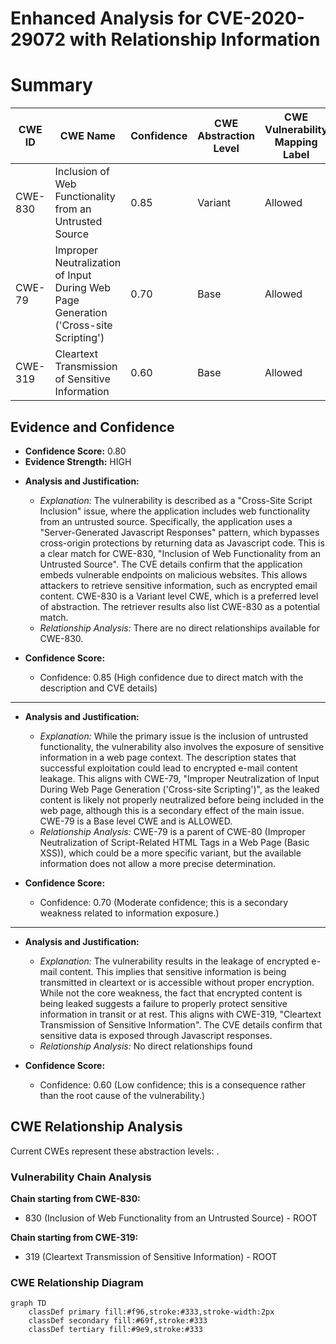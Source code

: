 # Enhanced Analysis for CVE-2020-29072 with Relationship Information

# Summary
| CWE ID | CWE Name | Confidence | CWE Abstraction Level | CWE Vulnerability Mapping Label | CWE-Vulnerability Mapping Notes |
|---|---|---|---|---|---|
| CWE-830 | Inclusion of Web Functionality from an Untrusted Source | 0.85 | Variant | Allowed | Primary CWE |
| CWE-79 | Improper Neutralization of Input During Web Page Generation ('Cross-site Scripting') | 0.70 | Base | Allowed | Secondary Candidate |
| CWE-319 | Cleartext Transmission of Sensitive Information | 0.60 | Base | Allowed | Secondary Candidate |

## Evidence and Confidence

*   **Confidence Score:** 0.80
*   **Evidence Strength:** HIGH

- **Analysis and Justification:**
  - *Explanation:* The vulnerability is described as a "Cross-Site Script Inclusion" issue, where the application includes web functionality from an untrusted source. Specifically, the application uses a "Server-Generated Javascript Responses" pattern, which bypasses cross-origin protections by returning data as Javascript code. This is a clear match for CWE-830, "Inclusion of Web Functionality from an Untrusted Source". The CVE details confirm that the application embeds vulnerable endpoints on malicious websites. This allows attackers to retrieve sensitive information, such as encrypted email content. CWE-830 is a Variant level CWE, which is a preferred level of abstraction. The retriever results also list CWE-830 as a potential match.
  - *Relationship Analysis:* There are no direct relationships available for CWE-830.

- **Confidence Score:**
  - Confidence: 0.85 (High confidence due to direct match with the description and CVE details)

---

- **Analysis and Justification:**
  - *Explanation:* While the primary issue is the inclusion of untrusted functionality, the vulnerability also involves the exposure of sensitive information in a web page context. The description states that successful exploitation could lead to encrypted e-mail content leakage. This aligns with CWE-79, "Improper Neutralization of Input During Web Page Generation ('Cross-site Scripting')", as the leaked content is likely not properly neutralized before being included in the web page, although this is a secondary effect of the main issue. CWE-79 is a Base level CWE and is ALLOWED.
  - *Relationship Analysis:* CWE-79 is a parent of CWE-80 (Improper Neutralization of Script-Related HTML Tags in a Web Page (Basic XSS)), which could be a more specific variant, but the available information does not allow a more precise determination.

- **Confidence Score:**
  - Confidence: 0.70 (Moderate confidence; this is a secondary weakness related to information exposure.)

---

- **Analysis and Justification:**
  - *Explanation:* The vulnerability results in the leakage of encrypted e-mail content. This implies that sensitive information is being transmitted in cleartext or is accessible without proper encryption. While not the core weakness, the fact that encrypted content is being leaked suggests a failure to properly protect sensitive information in transit or at rest. This aligns with CWE-319, "Cleartext Transmission of Sensitive Information". The CVE details confirm that sensitive data is exposed through Javascript responses.
  - *Relationship Analysis:* No direct relationships found

- **Confidence Score:**
  - Confidence: 0.60 (Low confidence; this is a consequence rather than the root cause of the vulnerability.)


## CWE Relationship Analysis

Current CWEs represent these abstraction levels: .


### Vulnerability Chain Analysis

**Chain starting from CWE-830:**
- 830 (Inclusion of Web Functionality from an Untrusted Source) - ROOT


**Chain starting from CWE-319:**
- 319 (Cleartext Transmission of Sensitive Information) - ROOT



### CWE Relationship Diagram

```mermaid
graph TD
    classDef primary fill:#f96,stroke:#333,stroke-width:2px
    classDef secondary fill:#69f,stroke:#333
    classDef tertiary fill:#9e9,stroke:#333
```
